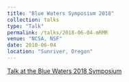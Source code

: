 ```yaml
---
title: "Blue Waters Symposium 2018"
collection: talks
type: "Talk"
permalink: /talks/2018-06-04-mRMR
venue: "NCSA, NSF"
date: 2018-06-04
location: "Sunriver, Oregon"
---
```


[Talk at the Blue Waters 2018 Symposium](https://www.youtube.com/watch?v=7NMhJQBdk7Q&list=PLO8UWE9gZTlBdPfhkhOhxNUmLrMO0BUnK&index=29&t=0s)
